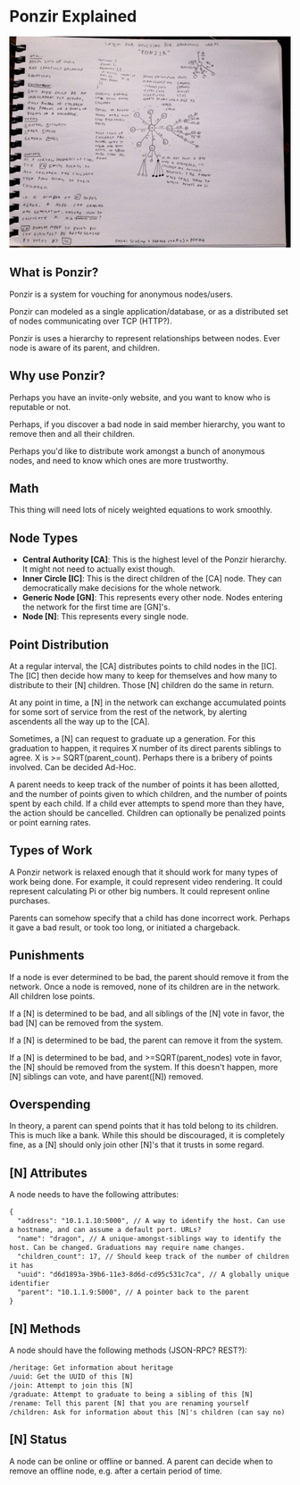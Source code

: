 # Ponzir Explained

![Ponzir Diagram](diagram.jpg)

## What is Ponzir?

Ponzir is a system for vouching for anonymous nodes/users.

Ponzir can modeled as a single application/database, or as a distributed set of nodes communicating over TCP (HTTP?).

Ponzir is uses a hierarchy to represent relationships between nodes. Ever node is aware of its parent, and children.

## Why use Ponzir?

Perhaps you have an invite-only website, and you want to know who is reputable or not.

Perhaps, if you discover a bad node in said member hierarchy, you want to remove then and all their children.

Perhaps you'd like to distribute work amongst a bunch of anonymous nodes, and need to know which ones are more trustworthy.

## Math

This thing will need lots of nicely weighted equations to work smoothly.

## Node Types

* **Central Authority [CA]**: This is the highest level of the Ponzir hierarchy. It might not need to actually exist though.
* **Inner Circle [IC]**: This is the direct children of the [CA] node. They can democratically make decisions for the whole network.
* **Generic Node [GN]**: This represents every other node. Nodes entering the network for the first time are [GN]'s.
* **Node [N]**: This represents every single node.

## Point Distribution

At a regular interval, the [CA] distributes points to child nodes in the [IC]. The [IC] then decide how many to keep for themselves and how many to distribute to their [N] children. Those [N] children do the same in return.

At any point in time, a [N] in the network can exchange accumulated points for some sort of service from the rest of the network, by alerting ascendents all the way up to the [CA].

Sometimes, a [N] can request to graduate up a generation. For this graduation to happen, it requires X number of its direct parents siblings to agree. X is >= SQRT(parent_count). Perhaps there is a bribery of points involved. Can be decided Ad-Hoc.

A parent needs to keep track of the number of points it has been allotted, and the number of points given to which children, and the number of points spent by each child. If a child ever attempts to spend more than they have, the action should be cancelled. Children can optionally be penalized points or point earning rates.

## Types of Work

A Ponzir network is relaxed enough that it should work for many types of work being done. For example, it could represent video rendering. It could represent calculating Pi or other big numbers. It could represent online purchases.

Parents can somehow specify that a child has done incorrect work. Perhaps it gave a bad result, or took too long, or initiated a chargeback.

## Punishments

If a node is ever determined to be bad, the parent should remove it from the network. Once a node is removed, none of its children are in the network. All children lose points.

If a [N] is determined to be bad, and all siblings of the [N] vote in favor, the bad [N] can be removed from the system.

If a [N] is determined to be bad, the parent can remove it from the system.

If a [N] is determined to be bad, and >=SQRT(parent_nodes) vote in favor, the [N] should be removed from the system. If this doesn't happen, more [N] siblings can vote, and have parent([N]) removed.

## Overspending

In theory, a parent can spend points that it has told belong to its children. This is much like a bank. While this should be discouraged, it is completely fine, as a [N] should only join other [N]'s that it trusts in some regard.

## [N] Attributes

A node needs to have the following attributes:

    {
      "address": "10.1.1.10:5000", // A way to identify the host. Can use a hostname, and can assume a default port. URLs?
      "name": "dragon", // A unique-amongst-siblings way to identify the host. Can be changed. Graduations may require name changes.
      "children_count": 17, // Should keep track of the number of children it has
      "uuid": "d6d1893a-39b6-11e3-8d6d-cd95c531c7ca", // A globally unique identifier
      "parent": "10.1.1.9:5000", // A pointer back to the parent
    }

## [N] Methods

A node should have the following methods (JSON-RPC? REST?):

    /heritage: Get information about heritage
    /uuid: Get the UUID of this [N]
    /join: Attempt to join this [N]
    /graduate: Attempt to graduate to being a sibling of this [N]
    /rename: Tell this parent [N] that you are renaming yourself
    /children: Ask for information about this [N]'s children (can say no)

## [N] Status

A node can be online or offline or banned. A parent can decide when to remove an offline node, e.g. after a certain period of time.
